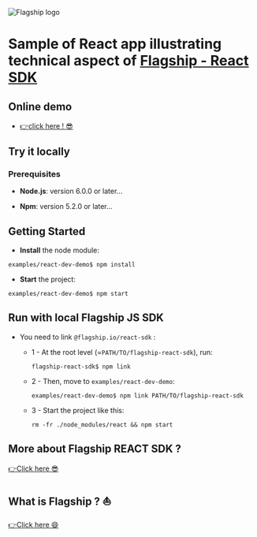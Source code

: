 ![Flagship logo](../../src/assets/img/flagshipLogo.jpg)

# Sample of React app illustrating technical aspect of [Flagship - React SDK](../../README.md)

## Online demo

<ul style="line-height:1.4;"><li><a href='https://abtasty.github.io/flagship-react-sdk/'>👉click here ! 😎</a></li></ul>
  
## Try it locally

### Prerequisites

-   **Node.js**: version 6.0.0 or later...

-   **Npm**: version 5.2.0 or later...

## Getting Started

-   **Install** the node module:

```
examples/react-dev-demo$ npm install
```

-   **Start** the project:

```
examples/react-dev-demo$ npm start
```

## Run with local Flagship JS SDK

-   You need to link `@flagship.io/react-sdk` :

    -   1 - At the root level (=`PATH/TO/flagship-react-sdk`), run:

        ```
        flagship-react-sdk$ npm link
        ```

    -   2 - Then, move to `examples/react-dev-demo`:

        ```
        examples/react-dev-demo$ npm link PATH/TO/flagship-react-sdk
        ```

    -   3 - Start the project like this:
        ```
        rm -fr ./node_modules/react && npm start
        ```

## More about Flagship REACT SDK ?

[👉Click here 😎](../../README.md)

## What is Flagship ? ⛵️

[👉Click here 😄](https://www.abtasty.com/solutions-product-teams/)
